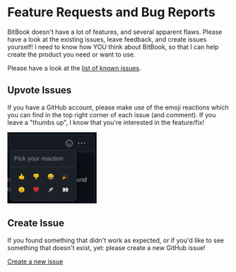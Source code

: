 # Feature Requests and Bug Reports
BitBook doesn't have a lot of features, and several apparent flaws.
Please have a look at the existing issues, leave feedback, and create issues yourself!
I need to know how YOU think about BitBook, so that I can help create the product you need
or want to use.

Please have a look at the [list of known issues](https://github.com/C-Otto/BitBook/issues).

## Upvote Issues
If you have a GitHub account, please make use of the emoji reactions which you can find in the top
right corner of each issue (and comment). If you leave a "thumbs up", I know that you're
interested in the feature/fix!

![emoji buttons](thumbsup.png)

## Create Issue
If you found something that didn't work as expected, or if you'd like to see something that doesn't exist, yet: please
create a new GitHub issue!

[Create a new issue](https://github.com/C-Otto/BitBook/issues/new/choose)